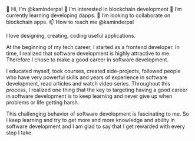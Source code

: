 👋 Hi, I’m @kaminderpal
👀 I’m interested in blockchain development
🌱 I’m currently learning developing dapps.
💞️ I’m looking to collaborate on blockchain apps.
📫 How to reach me @kaminderpal

I love designing, creating, coding useful applications.

At the beginning of my tech career, I started as a frontend developer. In time, I realized that software development is highly attractive to me. Therefore I chose to make a good career in software development.

I educated myself, took courses, created side-projects, followed people who have very powerful skills and years of experience in software development, read articles and watch video series. Throughout this process, I realized one thing that the key to targeting having a good career in software development is to keep learning and never give up when problems or life getting harsh.

This challenging behavior of software development is fascinating to me. So I keep learning and try to get more and more knowledge and ability in software development and I am glad to say that I get rewarded with every step I take.

